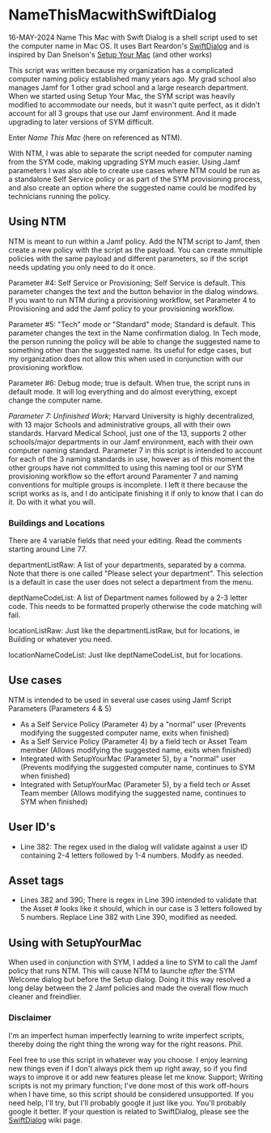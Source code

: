 # NameThisMacwithSwiftDialog
16-MAY-2024
Name This Mac with Swift Dialog is a shell script used to set the computer name in Mac OS.
It uses Bart Reardon's [SwiftDialog](https://github.com/swiftDialog/swiftDialog) and is inspired by Dan Snelson's [Setup Your Mac](https://github.com/setup-your-mac/Setup-Your-Mac) (and other works)

This script was written because my organization has a complicated computer naming policy established many years ago.  My grad school also manages Jamf for 1 other grad school and a large research department.
When we started using Setup Your Mac, the SYM script was heavily modified to accommodate our needs, but it wasn't quite perfect, as it didn't account for all 3 groups that use our Jamf environment. And it made upgrading to later versions of SYM difficult.

Enter *Name This Mac* (here on referenced as NTM).

With NTM, I was able to separate the script needed for computer naming from the SYM code, making upgrading SYM much easier.  Using Jamf parameters I was also able to create use cases where NTM could be run as a standalone Self Service policy or as part of the SYM provisioning process, and also create an option where the suggested name could be modifed by technicians running the policy.

## Using NTM
NTM is meant to run within a Jamf policy. Add the NTM script to Jamf, then create a new policy with the script as the payload.  You can create mmultiple policies with the same payload and different parameters, so if the script needs updating you only need to do it once.

Parameter #4: Self Service or Provisioning; Self Service is default. This parameter changes the text and the button behavior in the dialog windows.  If you want to run NTM during a provisioning workflow, set Parameter 4 to Provisioning and add the Jamf policy to your provisioning workflow.

Parameter #5: "Tech" mode or  "Standard" mode; Standard is default.  This parameter changes the text in the Name confirmation dialog.  In Tech mode, the person running the policy will be able to change the suggested name to something other than the suggested name.  Its useful for edge cases, but my organization does not allow this when used in conjunction with our provisioning workflow.

Parameter #6: Debug mode; true is default.  When true, the script runs in default mode.  It will log everything and do almost everything, except change the computer name.

*Parameter 7: Unfinished Work*; Harvard University is highly decentralized, with 13 major Schools and administrative groups, all with their own standards.  Harvard Medical School, just one of the 13, supports 2 other schools/major departments in our Jamf environment, each with their own computer naming standard.
Parameter 7 in this script is intended to account for each of the 3 naming standards in use, however as of this moment the other groups have not committed to using this naming tool or our SYM provisioning workflow so the effort around Paramenter 7 and naming conventions for multiple groups is incomplete. I left it there because the script works as is, and I do anticipate finishing it if only to know that I can do it. Do with it what you will.

### Buildings and Locations
There are 4 variable fields that need your editing.  Read the comments starting around Line 77.

departmentListRaw: A list of your departments, separated by a comma. Note that there is one called "Please select your department".  This selection is a default in case the user does not select a department from the menu.

deptNameCodeList: A list of Department names followed by a 2-3 letter code.  This needs to be formatted properly otherwise the code matching will fail.

locationListRaw: Just like the departmentListRaw, but for locations, ie Building or whatever you need.

locationNameCodeList: Just like deptNameCodeList, but for locations.

## Use cases
NTM is intended to be used in several use cases using Jamf Script Parameters (Parameters 4 & 5)
- As a Self Service Policy (Parameter 4) by a "normal" user (Prevents modifying the suggested computer name, exits when finished)
- As a Self Service Policy (Parameter 4) by a field tech or Asset Team member (Allows modifying the suggested name, exits when finished)
- Integrated with SetupYourMac (Parameter 5), by a "normal" user (Prevents modifying the suggested computer name, continues to SYM when finished)
- Integrated with SetupYourMac (Parameter 5), by a field tech or Asset Team member (Allows modifying the suggested name, continues to SYM when finished)

## User ID's
- Line 382: The regex used in the dialog will validate against a user ID containing 2-4 letters followed by 1-4 numbers.  Modify as needed.

## Asset tags
- Lines 382 and 390; There is regex in Line 390 intended to validate that the Asset # looks like it should, which in our case is 3 letters followed by 5 numbers. Replace Line 382 with Line 390, modified as needed.

## Using with SetupYourMac
When used in conjunction with SYM, I added a line to SYM to call the Jamf policy that runs NTM. This will cause NTM to launche *after* the SYM Welcome dialog but before the Setup dialog.
Doing it this way resolved a long delay between the 2 Jamf policies and made the overall flow much cleaner and freindlier.



### Disclaimer
I'm an imperfect human imperfectly learning to write imperfect scripts, thereby doing the right thing the wrong way for the right reasons.  Phil.

Feel free to use this script in whatever way you choose.  I enjoy learning new things even if I don't always pick them up right away, so if you find ways to improve it or add new features please let me know.
Support; Writing scripts is not my primary function; I've done most of this work off-hours when I have time, so this script should be considered unsupported.  If you need help, I'll try, but I'll probably google it just like you.  You'll probably google it better.
If your question is related to SwiftDialog, please see the [SwiftDialog](https://github.com/swiftDialog/swiftDialog/wiki) wiki page.
